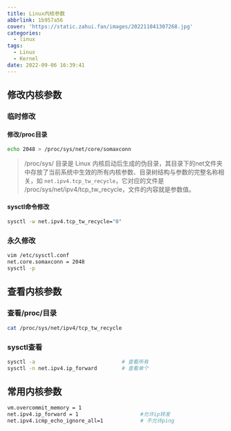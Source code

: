 ```yaml
---
title: Linux内核参数
abbrlink: 1b957a56
cover: 'https://static.zahui.fan/images/202211041307268.jpg'
categories:
  - linux
tags:
  - Linux
  - Kernel
date: 2022-09-06 16:39:41
---
```






## 修改内核参数

### 临时修改

#### 修改/proc目录

```bash
echo 2048 > /proc/sys/net/core/somaxconn
```

> /proc/sys/ 目录是 Linux 内核启动后生成的伪目录，其目录下的net文件夹中存放了当前系统中生效的所有内核参数、目录树结构与参数的完整名称相关，如 `net.ipv4.tcp_tw_recycle`，它对应的文件是 /proc/sys/net/ipv4/tcp_tw_recycle，文件的内容就是参数值。



#### sysctl命令修改

```bash
sysctl -w net.ipv4.tcp_tw_recycle="0"
```



### 永久修改

```bash
vim /etc/sysctl.conf
net.core.somaxconn = 2048
sysctl -p
```





## 查看内核参数

### 查看/proc/目录

```bash
cat /proc/sys/net/ipv4/tcp_tw_recycle
```



### sysctl查看

```bash
sysctl -a                            # 查看所有
sysctl -n net.ipv4.ip_forward        # 查看单个
```



## 常用内核参数

```bash
vm.overcommit_memory = 1
net.ipv4.ip_forward = 1                    #允许ip转发
net.ipv4.icmp_echo_ignore_all=1            # 不允许ping
```

